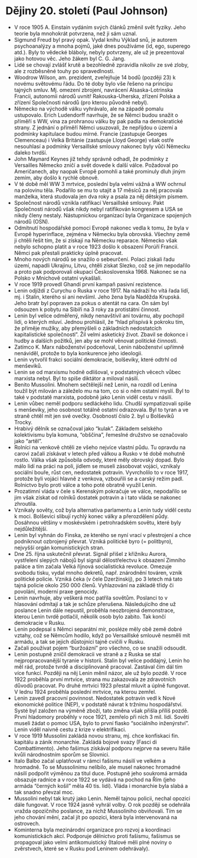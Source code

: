 # Dějiny 20. století (Paul Johnson)
* V roce 1905 A. Einstain vydáním svých článků změnil svět fyziky. Jeho teorie byla mnohokrát potvrzena, než ji sám uznal.
* Sigmund Freud byl pravý opak. Vydal knihu Výklad snů, je autorem psychoanalýzy a mnoha pojmů, jaké dnes používáme (id, ego, superego atd.). Byly to vědecké bláboly, nebyly potvrzeny, ale už je prezentoval jako hotovou věc. Jeho žákem byl C. G. Jang.
* Lidé se chovají zvlášť krutě a bezohledně zpravidla nikoliv ze své zloby, ale z rozběsněné touhy po spravedlnosti.
* Woodrow Wilson, am. prezident, zveřejňuje 14 bodů (později 23) k novému světovému řádu. Do té doby bylo vše řešeno na principu tajných smluv. Mj. omezení zbrojení, navrácení Alsaska-Lotrinska Francii, autonomii národů uvnitř Rakouska-Uherska, zřízení Polska a zřízení Společnosti národů (pro kterou původně nebyl).
* Německo na východě válku vyhrávalo, ale na západě pomalu ustupovalo. Erich Ludendorff navrhuje, že se Němci budou snažit o příměří s WW, vina za prohranou válku by pak padla na demokratické strany. Z jednání o příměří Němci usuzovali, že nepřijdou o území a podmínky kapitulace budou mírné. Francie (zastupuje Georges Clemenceau) i Velká Británie (zastupuje Lloyd George) však ostře nesouhlasí a podmínky Versaillské smlouvy nakonec byly vůči Německu daleko tvrdší.
* John Maynard Keynes již tehdy správně odhadl, že podmínky z Versailles Německo zničí a svět dovede k další válce. Požadoval po Američanech, aby naopak Evropě pomohli a také prominuly dluh jiným zemím, aby došlo k rychlé obnově.
* V té době měl WW 3 mrtvice, poslední byla velmi vážná a WW ochrnul na polovinu těla. Podařilo se mu to utajit a 17 měsíců za něj pracovala manželka, která studovala jen dva roky a psala za něj dětským písmem.
* Společnost národů vznikla ratifikací Versaillské smlouvy. Pakt Společnosti národů však nikdy nebyl ratifikován kongresem a USA se nikdy členy nestaly. Nástupnickou organizací byla Organizace spojených národů (OSN).
* Odmítnutí hospodářské pomoci Evropě nakonec vedla k tomu, že byla v Evropě hyperinflace, zejména v Německu byla obrovská. Všechny země ji chtěli řešit tím, že si získají na Německu reparace. Německo však nebylo schopno platit a v roce 1923 došlo k obsazení Porúří Francií. Němci pak přestali prakticky úplně pracovat.
* Mnoho nových národů se snažilo o sebeurčení. Polaci získali řadu území, napadli Ukrajinu, Litvu, chtěli získat Slezko, což se jim nepodařilo a proto pak podporovali okupaci Československa 1968. Nakonec se na Polsko v Mnichově ostatní vykašlali.
* V roce 1919 provedl Ghandí první kampaň pasivní rezistence.
* Lenin odjíždí z Curychu o Ruska v roce 1917. Na nádraží ho vítá řada lidí, mj. i Stalin, kterého si ani nevšiml. Jeho žena byla Naděžda Krupská. Jeho bratr byl popraven za pokus o atentát na cara. On sám byl odsouzen k pobytu na Sibiři na 3 roky za protistátní činnost.
* Lenin byl velice odměřený, nikdy nenavštívil ani továrnu, aby pochopil lidi, o kterých mluví. Jednou prohlásil, že “hlad přispívá k pokroku tím, že přiměje mužíky, aby přemýšleli o základních nedostatcích kapitalistické společnosti”. Žil velmi asketický život. Zbavil se dokonce i hudby a dalších požitků, jen aby se mohl věnovat politické činnosti.
* Zatímco K. Marx náboženství podceňoval, Lenin náboženství upřímně nenáviděl, protože to byla konkurence jeho ideologii.
* Lenin vytvořil frakci sociální demokracie, bolševiky, které odtrhl od menševiků. 
* Lenin se od marxismu hodně odlišoval, v podstatných věcech vůbec marxista nebyl. Byl to spíše diktátor a miloval násilí.
* Benito Mussolini. Mnohem sečtělejší než Lenin, na rozdíl od Lenina toužíl být milován a záleželo mu na tom, co si o něm ostatní myslí. Byl to také v podstatě marxista, podobně jako Lenin viděl cestu v násilí.
* Lenin vůbec neměl podporu sedláckého lidu. Chudší sympatizovali spíše s menševiky, jeho osobnost totálně ostatní odrazovala. Byl to tyran a ve straně chtěl mít jen své ovečky. Osobností číslo 2. byl u Bolševiků Trocky.
* Hrabivý dělník se označoval jako “kulak”. Základem selského kolektivismu byla komuna, “obščina”, řemeslné družstvo se označovalo jako “artěl”.
* Rolníci na venkově chtěli ze všeho nejvíce vlastní půdu. Tu opravdu na carovi začali získávat v letech před válkou a Rusko v té době mohutně rostlo. Válka však způsobila odvody, které měly obrovský dopad. Bylo málo lidí na práci na poli, jídlem se museli zásobovat vojáci, vznikaly sociální bouře, růst cen, nedostatek potravin. Vyvrcholilo to v roce 1917, protože byli vojáci hlavně z venkova, vzbouřili se a carský režim padl. Rolnictvo bylo proti válce a toho poté obratně využil Lenin.
* Prozatimní vláda v čele s Kerenským pokračuje ve válce, nepodařilo se jim však získat od rolníků dostatek potravin a i tato vláda se nakonec zhroutila. 
* Vznikaly sověty, což byla alternativa parlamentu a Lenin tudy viděl cestu k moci. Bolševici slibují rychlý konec války a přerozdělení půdy. Dosáhnou většiny v moskévském i petrohradském sovětu, které byly nejdůležitější. 
* Lenin byl vyhnán do Finska, ze kterého se nyní vrací v přestrojení a chce podniknout ozbrojený převrat. Vzniká politické byro (= politbyro), nejvyšší orgán komunistických stran.
* Dne 25. října uskutečnil převrat. Signál přišel z křižníku Aurora, vystřelení slepých nábojů byl signál dělostřelectvu k obsazení Zimního paláce a tím začala Velká říjnová socialistická revoluce. Omezuje svobodu tisku, vydal mnoho dekretů, např. znárodnění továren, vznik politické policie. Vzniká čeka (v čele Dzeržinskij), po 3 letech má tato tajná policie okolo 250 000 členů. Vyhlazování na základě třídy či povolání, moderní praxe genocidy.
* Lenin navrhuje, aby veškerá moc patřila sovětům. Poslanci to v hlasování odmítají a tak je schůze přerušena. Následujícího dne už poslance Lenin dále nepustil, proběhla neozbrojená demonstrace, kterou Lenin tvrdě potlačil, několik osob bylo zabito. Tak končí demokracie v Rusku.
* Lenin podepsal s Němci separátní mír, posléze měly obě země dobré vztahy, což se Němcům hodilo, když po Versaillské smlouvě nesměli mít armádu, a tak se jejich důstojníci tajně cvičili v Rusku.
* Začali používat pojem “buržoázní” pro všechno, co se snažili odsoudit.
* Lenin postupně zničil demokracii ve straně a z Ruska se stal nejpropracovanější tyranie v historii. Stalin byl velice poddajný, Lenin ho měl rád, protože tvrdě a disciplinovaně pracoval. Zastával čím dál tím více funkcí. Později na něj Lenin měnil názor, ale už bylo pozdě. V roce 1922 proběhla první mrtvice, strana mu zakazovala ze zdravotních důvodů pracovat. Po druhé mrtvici 1923 přestal mluvit a úplně fungovat. V lednu 1924 proběhla poslední mrtvice, na kterou zemřel.
* Lenin zavedl pracovní povinnost. Nedostatek potravin vedl k Nové ekonomické politice (NEP), v podstatě návrat k tržnímu hospodářství. Systé byl založen na výměně zboží, tato změna však přišla příliš pozdě. První hladomory proběhly v roce 1921, zemřelo při nich 3 mil. lidí. Sověti museli žádat o pomoc USA, bylo to první fiasko “sociálního inženýrství”. Lenin viděl naivně cestu z krize v elektrifikaci.
* V roce 1919 Mussolini zakládá novou stranu, mj. chce konfiskaci fin. kapitálu a zánik monarchie. Zakládá bojové svazy (Fasci di Combattimento). Jeho fašimus získával podporu nejprve na severu Itálie kvůli národnostním sporům se Slovnici.
* Italo Balbo začal uplatňovat v rámci fašismu násilí ve velkém a hromadně. To se Mussolinimu nelíbilo, ale musel nakonec hromadné násilí podpořit výměnou za titul duce. Postupně jeho soukromá armáda obsazuje radnice a v roce 1922 se vydává na pochod na Řím (jeho armáda “černých košil” měla 40 tis. lidí). Vláda i monarchie byla slabá a tak snadno převzal moc. 
* Mussolini nebyl tak krutý jako Lenin. Neměl tajnou policii, nechal opozici dále fungovat. V roce 1924 jasně vyhrál volby. O rok později se odehrála vražda opozičního poslance, za nichž Mussoliniho obviňovali. Tím se jeho chování mění, začal jít po opozici, která byla intervenovaná na ostrovech.
* Kominterna byla mezinárodní organizace pro rozvoj a koordinaci komunistickách akcí. Podporuje dělnictvo proti fašismu, fašismus se propagoval jako velmi antikomuistický (Italové měli plné noviny o zvěrstvech, které se v Rusku pod Leninem odehrávaly).
